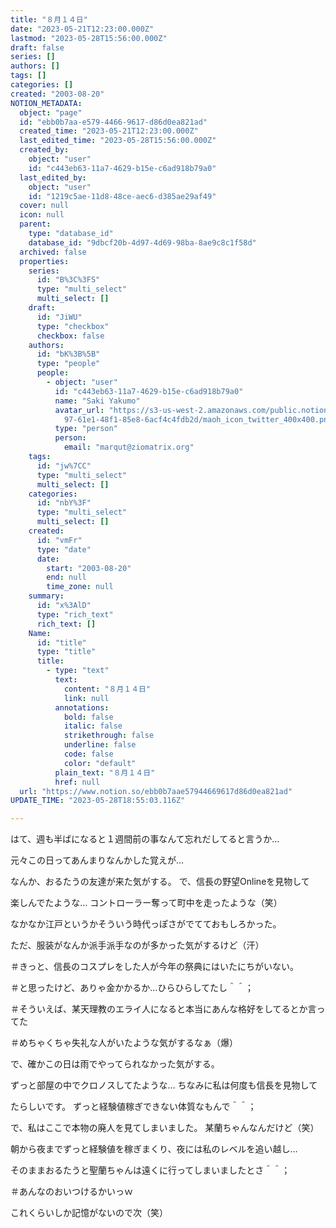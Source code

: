 ```yaml
---
title: "８月１４日"
date: "2023-05-21T12:23:00.000Z"
lastmod: "2023-05-28T15:56:00.000Z"
draft: false
series: []
authors: []
tags: []
categories: []
created: "2003-08-20"
NOTION_METADATA:
  object: "page"
  id: "ebb0b7aa-e579-4466-9617-d86d0ea821ad"
  created_time: "2023-05-21T12:23:00.000Z"
  last_edited_time: "2023-05-28T15:56:00.000Z"
  created_by:
    object: "user"
    id: "c443eb63-11a7-4629-b15e-c6ad918b79a0"
  last_edited_by:
    object: "user"
    id: "1219c5ae-11d8-48ce-aec6-d385ae29af49"
  cover: null
  icon: null
  parent:
    type: "database_id"
    database_id: "9dbcf20b-4d97-4d69-98ba-8ae9c8c1f58d"
  archived: false
  properties:
    series:
      id: "B%3C%3FS"
      type: "multi_select"
      multi_select: []
    draft:
      id: "JiWU"
      type: "checkbox"
      checkbox: false
    authors:
      id: "bK%3B%5B"
      type: "people"
      people:
        - object: "user"
          id: "c443eb63-11a7-4629-b15e-c6ad918b79a0"
          name: "Saki Yakumo"
          avatar_url: "https://s3-us-west-2.amazonaws.com/public.notion-static.com/3ad1c4\
            97-61e1-48f1-85e8-6acf4c4fdb2d/maoh_icon_twitter_400x400.png"
          type: "person"
          person:
            email: "marqut@ziomatrix.org"
    tags:
      id: "jw%7CC"
      type: "multi_select"
      multi_select: []
    categories:
      id: "nbY%3F"
      type: "multi_select"
      multi_select: []
    created:
      id: "vmFr"
      type: "date"
      date:
        start: "2003-08-20"
        end: null
        time_zone: null
    summary:
      id: "x%3AlD"
      type: "rich_text"
      rich_text: []
    Name:
      id: "title"
      type: "title"
      title:
        - type: "text"
          text:
            content: "８月１４日"
            link: null
          annotations:
            bold: false
            italic: false
            strikethrough: false
            underline: false
            code: false
            color: "default"
          plain_text: "８月１４日"
          href: null
  url: "https://www.notion.so/ebb0b7aae57944669617d86d0ea821ad"
UPDATE_TIME: "2023-05-28T18:55:03.116Z"

---
```

<link rel="stylesheet" href="https://cdn.jsdelivr.net/npm/katex@0.16.2/dist/katex.min.css" integrity="sha384-bYdxxUwYipFNohQlHt0bjN/LCpueqWz13HufFEV1SUatKs1cm4L6fFgCi1jT643X" crossorigin="anonymous">


はて、週も半ばになると１週間前の事なんて忘れだしてると言うか…


元々この日ってあんまりなんかした覚えが…


なんか、おるたうの友達が来た気がする。 で、信長の野望Onlineを見物して


楽しんでたような… コントローラー奪って町中を走ったような（笑）


なかなか江戸というかそういう時代っぽさがでてておもしろかった。


ただ、服装がなんか派手派手なのが多かった気がするけど（汗）


＃きっと、信長のコスプレをした人が今年の祭典にはいたにちがいない。


＃と思ったけど、ありゃ金かかるか…ひらひらしてたし＾＾；


＃そういえば、某天理教のエライ人になると本当にあんな格好をしてるとか言ってた


＃めちゃくちゃ失礼な人がいたような気がするなぁ（爆）


で、確かこの日は雨でやってられなかった気がする。


ずっと部屋の中でクロノスしてたような… ちなみに私は何度も信長を見物して


たらしいです。 ずっと経験値稼ぎできない体質なもんで＾＾；


で、私はここで本物の廃人を見てしまいました。 某蘭ちゃんなんだけど（笑）


朝から夜までずっと経験値を稼ぎまくり、夜には私のレベルを追い越し…


そのままおるたうと聖蘭ちゃんは遠くに行ってしまいましたとさ＾＾；


＃あんなのおいつけるかいっｗ


これくらいしか記憶がないので次（笑）

